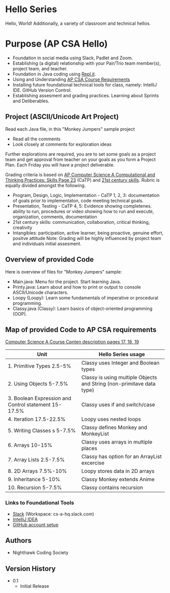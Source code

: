 # Hello Series
Hello, World! Additionally, a variety of classroom and technical hellos.

# Purpose (AP CSA Hello)
* Foundation in social media using Slack, Padlet and Zoom.
* Establishing (a digital) relationship with your Pair/Trio team member(s), project team, and teacher.
* Foundation in Java coding using [Repl.it](https://repl.it/login).
* Using and Understanding [AP CSA Course Requirements](https://apcentral.collegeboard.org/pdf/ap-computer-science-a-course-and-exam-description.pdf?course=ap-computer-science-a)
* Installing future foundational technical tools for class, namely: IntelliJ IDE. GitHub Version Control.  
* Establishing assesment and grading practices. Learning about Sprints and Deliberables. 

## Project (ASCII/Unicode Art Project)
Read each Java file, in this "Monkey Jumpers" sample project
* Read all the comments
* Look closely at comments for exploration ideas 

Further explorations are required, you are to set some goals as a project team and get approval from teacher on your goals as you form a Project Plan.  Each Friday you will have a project deliverable.

Grading criteria is based on [AP Computer Science A Computational and Thinking Practices: Skills Page 23](https://apcentral.collegeboard.org/pdf/ap-computer-science-a-course-and-exam-description.pdf?course=ap-computer-science-a) (CaTP) and [21st century skills](https://en.wikipedia.org/wiki/21st_century_skills).  Rubric is equally divided amongst the following.
* Program, Design, Logic, Implementation - CaTP 1, 2, 3: documentation of goals prior to implementaton, code meeting technical goals.
* Presentation, Testing - CaTP 4, 5: Evidence showing completenes.  ability to run, procedures or video showing how to run and execute, organization, comments, documentation
* 21st century skills:  communication, collaboration, critical thinking, creativity
* Intangibles: participation, active learner, being proactive, genuine effort, positve attitude 
Note: Grading will be highly influenced by project team and individuals initial assesment.


## Overview of provided Code
Here is overview of files for "Monkey Jumpers" sample:
* Main.java: Menu for the project.  Start learning Java.
* Printy.java: Learn about and how to print or output to console ASCII/Unicode characters.
* Loopy (Loopy): Learn some fundamentals of imperative or procedural programming.
* Classy.java (Classy): Learn basics of object-oriented programming (OOP).

## Map of provided Code to AP CSA requirements
[Computer Science A Course Cpnten description pages 17, 18, 19](https://apcentral.collegeboard.org/pdf/ap-computer-science-a-course-and-exam-description.pdf?course=ap-computer-science-a)

| Unit | Hello Series usage |
| ------------- | ----------- |
|  1. Primitive Types 2.5-5% | Classy uses Integer and Boolean types |
|  2. Using Objects 5-7.5% | Classy is using multiple Objects and String (non-primitave data type) |
|  3. Boolean Expression and Control statement 15-17.5% | Classy uses if and switch/case |
|  4. Iteration 17.5-22.5% | Loopy uses nested loops |
|  5. Writing Classes s 5-7.5% | Classy defines Monkey and MonkeyList |
|  6. Arrays 10-15% | Classy uses arrays in multiple places |
|  7. Array Lists 2.5-7.5% | Classy has option for an ArrayList excercise |
|  8. 2D Arrays 7.5%-10% | Loopy stores data in 2D arrays |
|  9. Inheritance 5-10% | Classy Monkey extends Anime |
| 10. Recursion 5-7.5% | Classy contains recursion |

### Links to Foundational Tools
* [Slack](https://slack.com/downloads/) (Workspace: cs-a-hq.slack.com)
* [IntelliJ IDEA](https://www.jetbrains.com/help/idea/creating-and-running-your-first-java-application.html)
* [GitHub account setup](https://github.com/)

## Authors
* Nighthawk Coding Society 

## Version History
* 0.1
    * Initial Release
